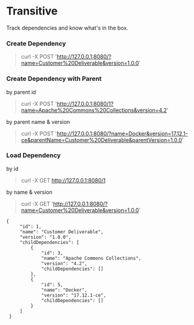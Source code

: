# Transitive
Track dependencies and know what's in the box.

### Create Dependency
> curl -X POST 'http://127.0.0.1:8080/?name=Customer%20Deliverable&version=1.0.0'

### Create Dependency with Parent
by parent id
> curl -X POST 'http://127.0.0.1:8080/1?name=Apache%20Commons%20Collections&version=4.2'

by parent name & version
> curl -X POST 'http://127.0.0.1:8080/?name=Docker&version=17.12.1-ce&parentName=Customer%20Deliverable&parentVersion=1.0.0'

### Load Dependency
by id
> curl -X GET http://127.0.0.1:8080/1

by name & version
>curl -X GET 'http://127.0.0.1:8080/?name=Customer%20Deliverable&version=1.0.0'

```
{
     "id": 1,
     "name": "Customer Deliverable",
     "version": "1.0.0",
     "childDependencies": [
         {
             "id": 3,
             "name": "Apache Commons Collections",
             "version": "4.2",
             "childDependencies": []
         },
         {
             "id": 5,
             "name": "Docker",
             "version": "17.12.1-ce",
             "childDependencies": []
         }
     ]
 }
 ```
